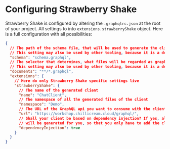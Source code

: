 # Configuring Strawberry Shake

Strawberry Shake is configured by altering the `.graphqlrc.json` at the root of your project.
All settings to into `extensions.strawberryShake` object.
Here is a full configuration with all possibilities:

```json
{
  // The path of the schema file, that will be used to generate the client.
  // This setting may also be used by other tooling, because it is a default field of graphql-spec
  "schema": "schema.graphql",
  // The selector that determines, what files will be regarded as graphql documents
  // This setting may also be used by other tooling, because it is a default field of graphql-spec
  "documents": "**/*.graphql",
  "extensions": {
    // Here do only Strawberry Shake specific settings live
    "strawberryShake": {
      // The name of the generated client
      "name": "ChatClient",
      // The namespace of all the generated files of the client
      "namespace": "Demo",
      // The URL of the GraphQL api you want to consume with the client
      "url": "https://workshop.chillicream.cloud/graphql/",
      // Shall your client be based on dependency injection? If yes, all needed setup code
      // will be generated for you, so that you only have to add the client to your DI container.
      "dependencyInjection": true
    }
  }
}
```
